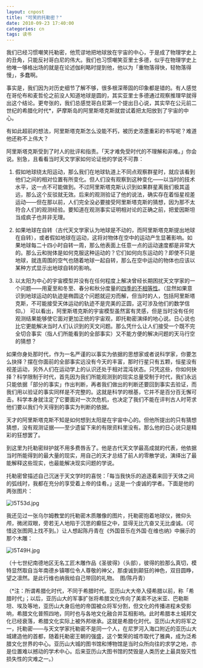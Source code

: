 ```yaml
---
layout: cnpost
title: "可笑的托勒密？"
date: 2010-09-23 17:40:00
categories: cn
tags: 读书
---
```



我们已经习惯嘲笑托勒密，他荒谬地把地球放在宇宙的中心，于是成了物理学史上的丑角，只能反衬哥白尼的伟大。我们也习惯嘲笑亚里士多德，似乎在物理学史上他唯一够格出场的就是在论述伽利略时提到他，他以为「重物落得快，轻物落得慢」，多蠢啊。
 
事实是，我们因为对历史细节了解不够，很多根深蒂固的印象都是错的。有人感觉在哥伦布和麦哲伦之前没人知道地球是圆的，其实亚里士多德通过观察推理早就得出这个结论。更夸张的，我们总感觉哥白尼第一个提出日心说，其实早在公元前二世纪的希腊化时代*，萨摩斯岛的阿里斯塔克斯就尝试着把太阳放到了宇宙的中心。
 
有如此超前的想法，阿里斯塔克斯怎么没能不朽，被历史浓墨重彩的书写呢？难道他还称不上伟大？
 
阿里斯塔克斯受到了时人的批评和指责。「天才难免受时代的不理解和非难。」你会说。别急，且看看当时天文学家如何论证他的学说不可靠：
 
1. 假如地球绕太阳运动，那么我们在地球轨道上不同点观察群星时，就应该看到他们之间的相对位置有所变化。但人们没有观察到这种变化——以当时的技术水平，这一点不可能做到。不过阿里斯塔克斯认识到如果群星离我们极其遥远，那么这个反驳就无效。后来的观测验证了他的说法，确实存在着恒星视差运动——但在那以前，人们完全没必要接受阿里斯塔克斯的猜想，因为那不太符合人们的观测经验。要知道在观测事实证明相对论的正确之前，把爱因斯坦当成疯子也并非无理。

2. 如果地球在自转（古代天文学家认为地球是不动的，而阿里斯塔克斯提出地球在自转），或者假如地球在运动，这将对物体在空中的运动产生显著影响。如果地球每二十四小时自转一周，那么他表面上任意一点的运动速度都是非常大的。那么云和抛体是如何克服这种运动的？它们如何向东运动的？即使不只是地球，就连周围的空气也随着地球一起自转，那么在空中运动的物体也应该以某种方式显示出地球自转的影响。

3. 以太阳为中心的宇宙模型并没有在任何程度上解决曾经长期困扰天文学家的一个问题——用夏至和冬至、春分和秋分度量的[四季的不相等性](https://github.com/izhengfan/izhengfan.github.io/issues/11)。（显然如果意识到地球运动的轨迹是椭圆这个问题就迎刃而解，但当时的人，包括阿里斯塔克斯，不可能接受天体运动的轨迹不是完美的正圆，这可涉及他们的数学信仰。）
可以看出，阿里斯塔克斯的宇宙模型虽然富有灵感，但是当时没有任何观测结果能够使它面对更加正统的宇宙观，即托勒密演绎的地心说。日心说也比它更能解决当时人们认识到的天文问题。那么凭什么让人们接受一个既不完全切合事实（指人们所能看到的全部事实）又不能方便的解决问题的天马行空的猜想？
 
如果你身处那时代，作为一名严谨的以事实为依据的思想家或者说科学家，你要怎么抉择？摆在你面前的全部事实远没有今天的丰富，那时行星只有五颗，恒星没有视差运动，另外人们在运动学上的认识还处于相对混沌状态。只凭这些，你如何抉择？科学限制于时代，首先因为我们所能观测到的现实总量受制于时代，我们永远只能依据「部分的事实」作出判断，再者我们做出的判断还要回到事实去验证，而我们用以验证的事实同样是不完整的。这就是科学的根基，它并不是百分百无懈可击。科学本身就注定了它要面对一次次危机，也决定了我们不能在评判古人时苛求他们要以我们今天得到的事实为判断的依据。
 
天才的阿里斯塔克斯不知是如何想到太阳是在宇宙中心的。但他所提出的只有猜想猜想，没有观测证据——至少遗留下来的有限资料里没有。那么他的日心说只是精彩的狂想罢了。
 
到这里为托勒密辩护就不用多费唇舌了。他是古代天文学最高成就的代表，他依据当时所能得到的最大量的现实，用自己的天才总结了前人的零散学说，演绎出了最能解释这些现实，也最能解决现实问题的学说。
 
托勒密曾描述自己沉迷于天文学时的喜悦：「每当我快乐的追逐着来回于天体之间的弧线时，我都在充分的享受着上帝的佳肴。」这是一个虔诚的学者。下面是他的两张图片：


![l5T53d.jpg](https://s2.ax1x.com/2020/01/11/l5T53d.jpg)

我还见过一张乌尔姆教堂的托勒密木质雕像的图片，托勒密抱着地球仪，微仰头颅，微闭双眼，旁若无人地陷于沉思的癫狂之中，显得无比亢奋又无比虔诚。（可惜这张图网上找不到。）让人想起陈丹青在《外国音乐在外国·在维也纳》中展示的那个木雕：

![l5T49H.jpg](https://s2.ax1x.com/2020/01/11/l5T49H.jpg)

（十七世纪南德地区无名工匠木雕作品《圣彼得》（头部），彼得的脸那么真切，模特显然取自当年南德乡镇哪位令人尊敬的神父，那虔诚到颠狂的神色，双目圆睁，望之凛然。是此行维也纳我给自己带回的礼物。　图/陈丹青） 
 
（*注：所谓希腊化时代，不同于希腊时代。亚历山大大帝入侵希腊以前，称「希腊时代」；以后，亚历山大的军事扩张将希腊文化传向了美索不达米亚、巴勒斯坦、埃及等地，亚历山大身后他的帝国被众将军分割，但文化的传播进程未受影响，希腊文化普照四地，同时也与各地文化融合并互相影响。此时希腊本土城邦文化已经衰落，希腊文化实际上被外邦继承。这就是希腊化时代。亚历山大的将军之一，托勒密——与天文学家托勒密不是同一个人，在尼罗河入海口附近的亚历山大城建造他的首都，随着托勒密王朝的强盛，这个繁荣的城市取代了雅典，成为泛希腊文化世界的中心。亚历山大城的图书馆和博物馆是当时众所向往的求学之地，亦是位置难以撼动的学术中心。后来亚历山大图书馆的焚毁是人类历史上最具毁灭性损失性的灾难之一。）